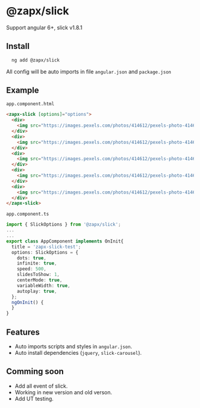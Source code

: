 # @zapx/slick
Support angular 6+, slick v1.8.1
## Install

```sh
  ng add @zapx/slick
  ```
All config will be auto imports in file `angular.json` and `package.json`
## Example
`app.component.html`
```html
<zapx-slick [options]="options">
  <div>
    <img src="https://images.pexels.com/photos/414612/pexels-photo-414612.jpeg" width="100%">
  </div>
  <div>
    <img src="https://images.pexels.com/photos/414612/pexels-photo-414612.jpeg" width="100%">
  </div>
  <div>
    <img src="https://images.pexels.com/photos/414612/pexels-photo-414612.jpeg" width="100%">
  </div>
  <div>
    <img src="https://images.pexels.com/photos/414612/pexels-photo-414612.jpeg" width="100%">
  </div>
  <div>
    <img src="https://images.pexels.com/photos/414612/pexels-photo-414612.jpeg" width="100%">
  </div>
</zapx-slick>
```
`app.component.ts`
```typescript
import { SlickOptions } from '@zapx/slick';
...
...
export class AppComponent implements OnInit{
  title = 'zapx-slick-test';
  options: SlickOptions = {
    dots: true,
    infinite: true,
    speed: 500,
    slidesToShow: 1,
    centerMode: true,
    variableWidth: true,
    autoplay: true,
  };
  ngOnInit() {
  }
}
```

## Features
* Auto imports scripts and styles in `angular.json`.
* Auto install dependencies (`jquery`, `slick-carousel`).

## Comming soon
* Add all event of slick.
* Working in new version and old verson.
* Add UT testing.